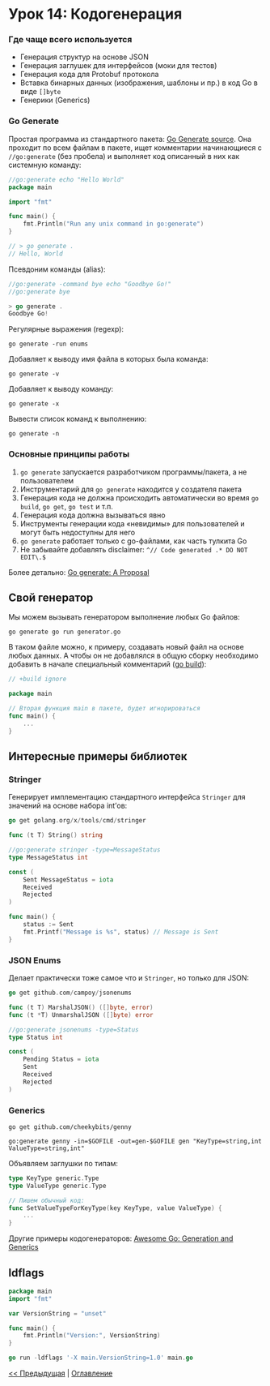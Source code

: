 # Урок 14: Кодогенерация

###  Где чаще всего используется
* Генерация структур на основе JSON
* Генерация заглушек для интерфейсов (моки для тестов)
* Генерация кода для Protobuf протокола
* Вставка бинарных данных (изображения, шаблоны и пр.) в код Go в виде `[]byte`
* Генерики (Generics)

### Go Generate
Простая программа из стандартного пакета: [Go Generate source](https://golang.org/pkg/cmd/go/internal/generate/).
Она проходит по всем файлам в пакете, ищет комментарии начинающиеся с `//go:generate` (без пробела) и выполняет код
описанный в них как системную команду:
```go
//go:generate echo "Hello World"
package main

import "fmt"

func main() {
	fmt.Println("Run any unix command in go:generate")
}

// > go generate .
// Hello, World
```

Псевдоним команды (alias):
```go
//go:generate -command bye echo "Goodbye Go!"
//go:generate bye

> go generate .
Goodbye Go!
```

Регулярные выражения (regexp):
```
go generate -run enums
```

Добавляет к выводу имя файла в которых была команда:
```
go generate -v
```

Добавляет к выводу команду:
```
go generate -x
```

Вывести список команд к выполнению:
```
go generate -n
```

### Основные принципы работы
1. `go generate` запускается разработчиком программы/пакета, а не пользователем
2. Инструментарий для `go generate` находится у создателя пакета
3. Генерация кода не должна происходить автоматически во время `go build`, `go get`, `go test` и т.п.
4. Генерация кода должна вызываться явно
5. Инструменты генерации кода «невидимы» для пользователей и могут быть недоступны для него
6. `go generate` работает только с go-файлами, как часть тулкита Go
7. Не забывайте добавлять disclaimer: `^// Code generated .* DO NOT EDIT\.$`

Более детально: [Go generate: A Proposal](https://docs.google.com/document/d/1V03LUfjSADDooDMhe-_K59EgpTEm3V8uvQRuNMAEnjg/edit)

## Свой генератор
Мы можем вызывать генератором выполнение любых Go файлов:
```
go generate go run generator.go
```

В таком файле можно, к примеру, создавать новый файл на основе любых данных. А чтобы он не добавлялся в общую сборку
необходимо добавить в начале специальный комментарий ([go build](https://golang.org/pkg/go/build/)):
```go
// +build ignore

package main

// Вторая функция main в пакете, будет игнорироваться
func main() {
	...
}
``` 

## Интересные примеры библиотек
### Stringer
Генерирует имплементацию стандартного интерфейса `Stringer` для значений на основе набора int’ов:
```go
go get golang.org/x/tools/cmd/stringer

func (t T) String() string

//go:generate stringer -type=MessageStatus
type MessageStatus int

const (
	Sent MessageStatus = iota
	Received
	Rejected
)

func main() {
	status := Sent
	fmt.Printf("Message is %s", status) // Message is Sent
}
```

### JSON Enums
Делает практически тоже самое что и `Stringer`, но только для JSON:
```go
go get github.com/campoy/jsonenums

func (t T) MarshalJSON() ([]byte, error)
func (t *T) UnmarshalJSON ([]byte) error

//go:generate jsonenums -type=Status
type Status int

const (
	Pending Status = iota
	Sent
	Received
	Rejected
)
```

### Generics
```
go get github.com/cheekybits/genny

go:generate genny -in=$GOFILE -out=gen-$GOFILE gen "KeyType=string,int ValueType=string,int"
```

Объявляем заглушки по типам:
```go
type KeyType generic.Type
type ValueType generic.Type

// Пишем обычный код:
func SetValueTypeForKeyType(key KeyType, value ValueType) {
	...
}
```

Другие примеры кодогенераторов: [Awesome Go: Generation and Generics](https://github.com/avelino/awesome-go#generation-and-generics)

## ldflags
```go
package main
import "fmt"

var VersionString = "unset"

func main() {
	fmt.Println("Version:", VersionString)
}

go run -ldflags '-X main.VersionString=1.0' main.go
```

[<< Предыдущая](13-reflection.md) | [Оглавление](../readme.md)
